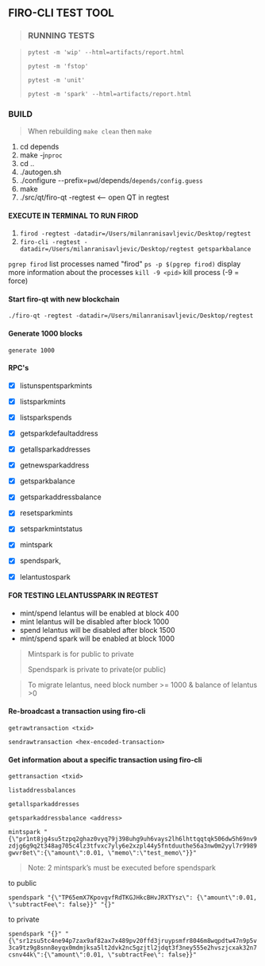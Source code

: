 ## FIRO-CLI TEST TOOL

>### RUNNING TESTS

>`pytest -m 'wip' --html=artifacts/report.html`
> 
>`pytest -m 'fstop'`
> 
>`pytest -m 'unit'`
> 
>`pytest -m 'spark' --html=artifacts/report.html`


### BUILD

> When rebuilding `make clean` then `make`
1. cd depends
2. make -j`nproc`
3. cd ..
4. ./autogen.sh
5. ./configure --prefix=`pwd`/depends/`depends/config.guess`
6. make
7. ./src/qt/firo-qt -regtest <-- open QT in regtest


#### EXECUTE IN TERMINAL TO RUN FIROD
1. `firod -regtest -datadir=/Users/milanranisavljevic/Desktop/regtest`
2. `firo-cli -regtest -datadir=/Users/milanranisavljevic/Desktop/regtest getsparkbalance`

`pgrep firod` list processes named "firod"
`ps -p $(pgrep firod)` display more information about the processes
`kill -9 <pid>` kill process (-9 = force) 

#### Start firo-qt with new blockchain
`./firo-qt -regtest -datadir=/Users/milanranisavljevic/Desktop/regtest`

#### Generate 1000 blocks
`generate 1000`


#### RPC's
- [X] listunspentsparkmints
- [X] listsparkmints
- [X] listsparkspends
- [X] getsparkdefaultaddress
- [X] getallsparkaddresses
- [X] getnewsparkaddress
- [X] getsparkbalance
- [X] getsparkaddressbalance
- [X] resetsparkmints
- [X] setsparkmintstatus
- [X] mintspark
- [X] spendspark,
- [X] lelantustospark


#### FOR TESTING LELANTUSSPARK IN REGTEST
* mint/spend lelantus will be enabled at block 400 
* mint lelantus will be disabled after block 1000
* spend lelantus will be disabled after block 1500
* mint/spend spark will be enabled at block 1000

> Mintspark is for public to private
> 
> Spendspark is private to private(or public)

> To migrate lelantus, need block number >= 1000 & balance of lelantus >0

#### Re-broadcast a transaction using firo-cli
`getrawtransaction <txid>`

`sendrawtransaction <hex-encoded-transaction>`

#### Get information about a specific transaction using firo-cli
`gettransaction <txid>`


`listaddressbalances`

`getallsparkaddresses`

`getsparkaddressbalance <address>`

`mintspark "{\"pr1nt8jg4su5tzpq2ghaz0vyq79j398uhg9uh6vays2lh6lhttqqtqk506dw5h69nv9zdjg6g9q2t348ag705c4lz3tfvxc7yly6e2xzpl44y5fntduuthe56a3nw0m2yyl7r9989gwvr8et\":{\"amount\":0.01, \"memo\":\"test_memo\"}}"`


> Note:  2 mintspark’s must be executed before spendspark


to public

`spendspark "{\"TP65emX7KpovgvfRdTKGJHkcBHvJRXTYsz\": {\"amount\":0.01, \"subtractFee\": false}}" "{}"`


to private

`spendspark "{}" "{\"sr1zsu5tc4ne94p7zax9af82ax7x489pv20ffd3jruypsmfr8046m8wqpdtw47n9p5v3ca9tz9g8snn8eyqx0mdmjksa5lt2dvk2nc5gzjtl2jdqt3f3ney555e2hvszjcxak32n7csnv44k\":{\"amount\":0.01, \"subtractFee\": false}}"`









